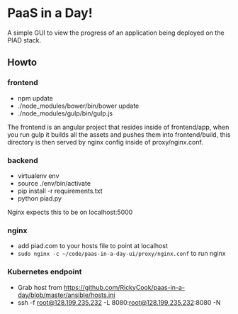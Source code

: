 # PaaS in a Day!
A simple GUI to view the progress of an application being deployed on the PIAD stack.

## Howto

### frontend

- npm update
- ./node_modules/bower/bin/bower update
- ./node_modules/gulp/bin/gulp.js

The frontend is an angular project that resides inside of frontend/app, when you run gulp it builds all the assets and
pushes them into frontend/build, this directory is then served by nginx config inside of proxy/nginx.conf.

### backend

- virtualenv env
- source ./env/bin/activate
- pip install -r requirements.txt
- python piad.py

Nginx expects this to be on localhost:5000

### nginx

- add piad.com to your hosts file to point at localhost
- `sudo nginx -c ~/code/paas-in-a-day-ui/proxy/nginx.conf` to run nginx

### Kubernetes endpoint

- Grab host from https://github.com/RickyCook/paas-in-a-day/blob/master/ansible/hosts.ini
- ssh -f root@128.199.235.232 -L 8080:root@128.199.235.232:8080 -N